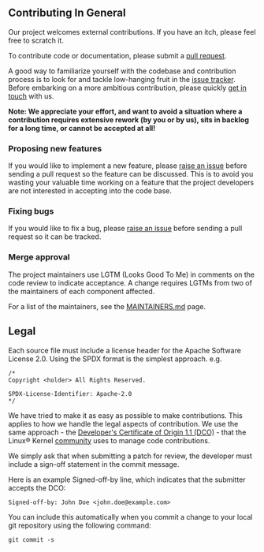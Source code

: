 ## Contributing In General

Our project welcomes external contributions. If you have an itch, please feel free to scratch it.

To contribute code or documentation, please submit a [pull request](https://github.ibm.com/ansible-collections/ibm.csm/pulls).

A good way to familiarize yourself with the codebase and contribution process is to look for and tackle low-hanging fruit in the [issue tracker](https://github.ibm.com/ansible-collections/ibm.csm/issues).
Before embarking on a more ambitious contribution, please quickly [get in touch](#communication) with us.

**Note: We appreciate your effort, and want to avoid a situation where a contribution requires extensive rework (by you or by us), sits in backlog for a long time, or cannot be accepted at all!**

### Proposing new features

If you would like to implement a new feature, please [raise an issue](https://github.ibm.com/ansible-collections/ibm.csm/issues) before sending a pull request so the feature can be discussed. This is to avoid you wasting your valuable time working on a feature that the project developers are not interested in accepting into the code base.

### Fixing bugs

If you would like to fix a bug, please [raise an issue](https://github.ibm.com/ansible-collections/ibm.csm/issues) before sending a pull request so it can be tracked.

### Merge approval

The project maintainers use LGTM (Looks Good To Me) in comments on the code review to indicate acceptance. A change requires LGTMs from two of the maintainers of each component affected.

For a list of the maintainers, see the [MAINTAINERS.md](MAINTAINERS.md) page.

## Legal

Each source file must include a license header for the Apache Software License 2.0. Using the SPDX format is the simplest approach. e.g.

```
/*
Copyright <holder> All Rights Reserved.

SPDX-License-Identifier: Apache-2.0
*/
```

We have tried to make it as easy as possible to make contributions. This applies to how we handle the legal aspects of contribution. We use the same approach - the [Developer's Certificate of Origin 1.1 (DCO)](https://github.com/hyperledger/fabric/blob/master/docs/source/DCO1.1.txt) - that the Linux® Kernel [community](https://elinux.org/Developer_Certificate_Of_Origin) uses to manage code contributions.

We simply ask that when submitting a patch for review, the developer must include a sign-off statement in the commit message.

Here is an example Signed-off-by line, which indicates that the submitter accepts the DCO:

```
Signed-off-by: John Doe <john.doe@example.com>
```

You can include this automatically when you commit a change to your local git repository using the following command:

```
git commit -s
```
